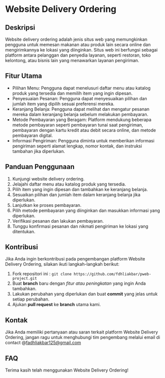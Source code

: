 # Website Delivery Ordering

## Deskripsi

Website delivery ordering adalah jenis situs web yang memungkinkan pengguna untuk memesan makanan atau produk lain secara online dan mengirimkannya ke lokasi yang diinginkan. Situs web ini berfungsi sebagai platform antara pelanggan dan penyedia layanan, seperti restoran, toko kelontong, atau bisnis lain yang menawarkan layanan pengiriman.

## Fitur Utama

- Pilihan Menu: Pengguna dapat menelusuri daftar menu atau katalog produk yang tersedia dan memilih item yang ingin dipesan.
- Penyesuaian Pesanan: Pengguna dapat menyesuaikan pilihan dan jumlah item yang dipilih sesuai preferensi mereka.
- Keranjang Belanja: Pengguna dapat melihat dan mengatur pesanan mereka dalam keranjang belanja sebelum melakukan pembayaran.
- Metode Pembayaran yang Beragam: Platform mendukung beberapa metode pembayaran seperti pembayaran tunai saat pengiriman, pembayaran dengan kartu kredit atau debit secara online, dan metode pembayaran digital.
- Informasi Pengiriman: Pengguna diminta untuk memberikan informasi pengiriman seperti alamat lengkap, nomor kontak, dan instruksi tambahan jika diperlukan.

## Panduan Penggunaan

1. Kunjungi website delivery ordering.
2. Jelajahi daftar menu atau katalog produk yang tersedia.
3. Pilih item yang ingin dipesan dan tambahkan ke keranjang belanja.
4. Sesuaikan pilihan dan jumlah item dalam keranjang belanja jika diperlukan.
5. Lanjutkan ke proses pembayaran.
6. Pilih metode pembayaran yang diinginkan dan masukkan informasi yang diperlukan.
7. Verifikasi pesanan dan lakukan pembayaran.
8. Tunggu konfirmasi pesanan dan nikmati pengiriman ke lokasi yang ditentukan.

## Kontribusi

Jika Anda ingin berkontribusi pada pengembangan platform Website Delivery Ordering, silakan ikuti langkah-langkah berikut:

1. Fork repositori ini : `git clone https://github.com/fdhliakbar/pweb-project.git`
2. Buat **branch** baru dengan _fitur atau peningkatan_ yang ingin Anda tambahkan.
3. Lakukan perubahan yang diperlukan dan buat **commit** yang jelas untuk setiap perubahan.
4. Ajukan **pull request** ke **branch** utama kami.

## Kontak

Jika Anda memiliki pertanyaan atau saran terkait platform Website Delivery Ordering, jangan ragu untuk menghubungi tim pengembang melalui email di contact @fadhliakbar125@gmail.com

## FAQ

Terima kasih telah menggunakan Website Delivery Ordering!

<!-- gif nanti -->

